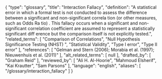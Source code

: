 {
    "type": "glossary",
    "title": "Interaction Fallacy",
    "definition": "A statistical error in which a formal test is not conducted to assess the difference between a significant and non-significant correla tion (or other measures, such as Odds Ra tio) . This fallacy occurs when a significant and non-significant correlation coefficient are assumed to represent a statistically significant diff erence but the comparison itself is not explicitly tested.",
    "related_terms": [
        "Comparison of Correlations",
        "Null Hypothesis Significance Testing (NHST) ",
        "Statistical Validity",
        "Type I error",
        "Type II error"
    ],
    "references": [
        "Gelman and Stern (2006); Morabia et al. (1997); Nieuwenhuis et al. (2011)"
    ],
    "alt_related_terms": [
        null
    ],
    "drafted_by": [
        "Graham Reid"
    ],
    "reviewed_by": [
        "Ali H. Al-Hoorie",
        "Mahmoud Elsherif",
        "Kai Krautter",
        "Sam Parsons"
    ],
    "language": "english",
    "aliases": [
        "/glossary/interaction_fallacy"
    ]
}

